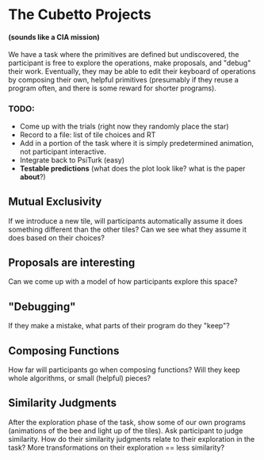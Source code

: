 # The Cubetto Projects
#### (sounds like a CIA mission)
We have a task where the primitives are defined but undiscovered, the participant is free to explore the operations, make proposals, and "debug" their work. Eventually, they may be able to edit their keyboard of operations by composing their own, helpful primitives (presumably if they reuse a program often, and there is some reward for shorter programs).

### TODO:
* Come up with the trials (right now they randomly place the star)
* Record to a file: list of tile choices and RT
* Add in a portion of the task where it is simply predetermined animation, not participant interactive.
* Integrate back to PsiTurk (easy)
* **Testable predictions** (what does the plot look like? what is the paper **about**?)


## Mutual Exclusivity
If we introduce a new tile, will participants automatically assume it does something different than the other tiles? Can we see what they assume it does based on their choices?

## Proposals are interesting
Can we come up with a model of how participants explore this space?

## "Debugging"
If they make a mistake, what parts of their program do they "keep"?

## Composing Functions
How far will participants go when composing functions? Will they keep whole algorithms, or small (helpful) pieces?

## Similarity Judgments
After the exploration phase of the task, show some of our own programs (animations of the bee and light up of the tiles). Ask participant to judge similarity. How do their similarity judgments relate to their exploration in the task? More transformations on their exploration == less similarity?










